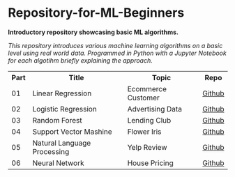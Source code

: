 # Repository-for-ML-Beginners
**Introductory repository showcasing basic ML algorithms.**

_This repository introduces various machine learning algorithms on a basic level using real world data. Programmed in Python with a Jupyter Notebook for each algotihm briefly explaining the approach._

 <table>
  <tr>
    <th>Part</th>
    <th>Title</th>
    <th>Topic</th>
    <th>Repo</th>
  </tr>
  <tr>
    <td>01</td>
    <td>Linear Regression</td>
    <td>Ecommerce Customer</td>
    <td><a href="https://github.com/danczw/Repository-for-ML-Beginners/tree/main/01_Linear-Regression_Ecommerce-Customer">Github</a></td>
  </tr>
  <tr>
    <td>02</td>
    <td>Logistic Regression</td>
    <td>Advertising Data</td>
    <td><a href="https://github.com/danczw/Repository-for-ML-Beginners/tree/main/02_Logistic-Regression_Advertising-Data">Github</a></td>
  </tr>
   <tr>
    <td>03</td>
    <td>Random Forest</td>
    <td>Lending Club</td>
    <td><a href="https://github.com/danczw/Repository-for-ML-Beginners/tree/main/03_Random-Forest_Landing-Club">Github</a></td>
  </tr>
   <tr>
    <td>04</td>
    <td>Support Vector Mashine</td>
    <td>Flower Iris</td>
    <td><a href="https://github.com/danczw/Repository-for-ML-Beginners/tree/main/04_Support-Vector-Mashine_Lending-Club">Github</a></td>
  </tr>
   <tr>
    <td>05</td>
    <td>Natural Language Processing</td>
    <td>Yelp Review</td>
    <td><a href="https://github.com/danczw/Repository-for-ML-Beginners/tree/main/05_Natural-Language-Processing_Yelp-Review">Github</a></td>
  </tr>
   <tr>
    <td>06</td>
    <td>Neural Network</td>
    <td>House Pricing</td>
    <td><a href="https://github.com/danczw/Repository-for-ML-Beginners/tree/main/06_Neural-Network_House-Pricing">Github</a></td>
  </tr>
</table> 
